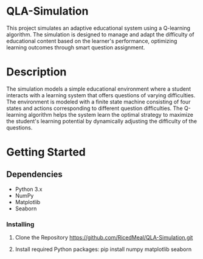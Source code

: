# QLA-Simulation
This project simulates an adaptive educational system using a Q-learning algorithm. The simulation is designed to manage and adapt the difficulty of educational content based on the learner's performance, optimizing learning outcomes through smart question assignment.

# Description
The simulation models a simple educational environment where a student interacts with a learning system that offers questions of varying difficulties. The environment is modeled with a finite state machine consisting of four states and actions corresponding to different question difficulties. The Q-learning algorithm helps the system learn the optimal strategy to maximize the student's learning potential by dynamically adjusting the difficulty of the questions.

# Getting Started
## Dependencies
- Python 3.x
- NumPy
- Matplotlib
- Seaborn

### Installing
1. Clone the Repository
https://github.com/RicedMeal/QLA-Simulation.git

2. Install required Python packages:
pip install numpy matplotlib seaborn
